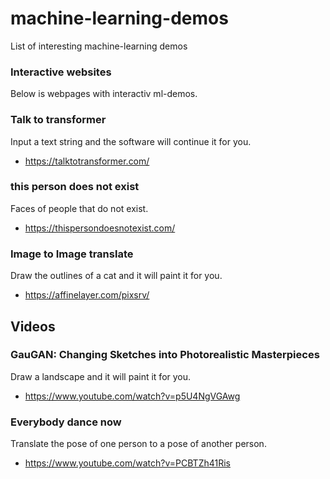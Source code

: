 # machine-learning-demos
List of interesting machine-learning demos

### Interactive websites
Below is webpages with interactiv ml-demos.

### Talk to transformer
Input a text string and the software will continue it for you.
- https://talktotransformer.com/

### this person does not exist
Faces of people that do not exist.
- https://thispersondoesnotexist.com/

### Image to Image translate
Draw the outlines of a cat and it will paint it for you.
- https://affinelayer.com/pixsrv/
## Videos

### GauGAN: Changing Sketches into Photorealistic Masterpieces
Draw a landscape and it will paint it for you.
- https://www.youtube.com/watch?v=p5U4NgVGAwg

### Everybody dance now
Translate the pose of one person to a pose of another person.
- https://www.youtube.com/watch?v=PCBTZh41Ris
